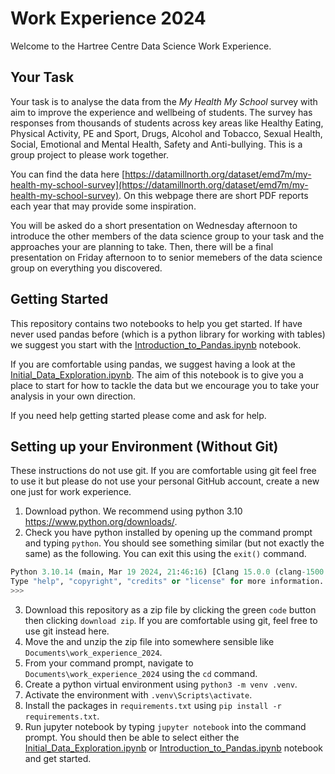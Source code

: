 # Work Experience 2024

Welcome to the Hartree Centre Data Science Work Experience.

## Your Task

Your task is to analyse the data from the _My Health My School_ survey with aim to improve the experience and wellbeing of students. The survey has responses from thousands of students across key areas like Healthy Eating, Physical Activity, PE and Sport, Drugs, Alcohol and Tobacco, Sexual Health, Social, Emotional and Mental Health, Safety and Anti-bullying. This is a group project to please work together.

You can find the data here [https://datamillnorth.org/dataset/emd7m/my-health-my-school-survey](https://datamillnorth.org/dataset/emd7m/my-health-my-school-survey). On this webpage there are short PDF reports each year that may provide some inspiration.

You will be asked do a short presentation on Wednesday afternoon to introduce the other members of the data science group to your task and the approaches your are planning to take. Then, there will be a final presentation on Friday afternoon to to senior memebers of the data science group on everything you discovered. 

## Getting Started

This repository contains two notebooks to help you get started. If have never used pandas before (which is a python library for working with tables) we suggest you start with the [Introduction_to_Pandas.ipynb](Introduction_to_Pandas.ipynb) notebook.

If you are comfortable using pandas, we suggest having a look at the [Initial_Data_Exploration.ipynb](Initial_Data_Exploration.ipynb). The aim of this notebook is to give you a place to start for how to tackle the data but we encourage you to take your analysis in your own direction.

If you need help getting started please come and ask for help.

## Setting up your Environment (Without Git)

These instructions do not use git. If you are comfortable using git feel free to use it but please do not use your personal GitHub account, create a new one just for work experience.

1. Download python. We recommend using python 3.10 https://www.python.org/downloads/.
2. Check you have python installed by opening up the command prompt and typing `python`. You should see something similar (but not exactly the same) as the following. You can exit this using the `exit()` command.

```python
Python 3.10.14 (main, Mar 19 2024, 21:46:16) [Clang 15.0.0 (clang-1500.3.9.4)] on darwin
Type "help", "copyright", "credits" or "license" for more information.
>>>
```

3. Download this repository as a zip file by clicking the green `code` button then clicking `download zip`. If you are comfortable using git, feel free to use git instead here.
4. Move the and unzip the zip file into somewhere sensible like `Documents\work_experience_2024`.
5. From your command prompt, navigate to `Documents\work_experience_2024` using the `cd` command.
6. Create a python virtual environment using `python3 -m venv .venv`.
7. Activate the environment with `.venv\Scripts\activate`.
8. Install the packages in `requirements.txt` using `pip install -r requirements.txt`.
9. Run jupyter notebook by typing `jupyter notebook` into the command prompt. You should then be able to select either the [Initial_Data_Exploration.ipynb](Initial_Data_Exploration.ipynb) or [Introduction_to_Pandas.ipynb](Introduction_to_Pandas.ipynb) notebook and get started.
